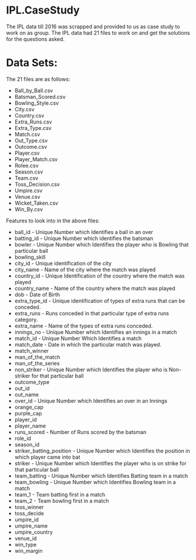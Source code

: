 # IPL.CaseStudy
The IPL data till 2016 was scrapped and provided to us as case study to work on as group. The IPL data had 21 files to work on and get the solutions for the questions asked.

# Data Sets:
The 21 files are as follows:
- Ball_by_Ball.csv
- Batsman_Scored.csv
- Bowling_Style.csv
- City.csv
- Country.csv
- Extra_Runs.csv
- Extra_Type.csv
- Match.csv
- Out_Type.csv
- Outcome.csv
- Player.csv
- Player_Match.csv
- Rolee.csv
- Season.csv
- Team.csv
- Toss_Decision.csv
- Umpire.csv
- Venue.csv
- Wicket_Taken.csv
- Win_By.csv

Features to look into in the above files:
- ball_id - Unique Number which Identifies a ball in an over
- batting_id - Unique Number which identifies the batsman
- bowler - Unique Number which Identifies the player who is Bowling that particular ball
- bowling_skill
- city_id - Unique identification of the city
- city_name - Name of the city where the match was played
- country_id - Unique Identification of the country where the match was played
- country_name - Name of the country where the match was played
- dob - Date of Birth
- extra_type_id - Unique identification of types of extra runs that can be conceded.  
- extra_runs - Runs conceded in that particular type of extra runs category.
- extra_name - Name of the types of extra runs conceded.
- innings_no - Unique Number which Identifies an innings in a match
- match_id - Unique Number Which Identifies a match
- match_date - Date in which the particular match was played.
- match_winner
- man_of_the_match
- man_of_the_series
- non_striker - Unique Number which Identifies the player who is Non-striker for that particular ball
- outcome_type
- out_id
- out_name
- over_id - Unique Number which Identifies an over in an Innings
- orange_cap
- purple_cap
- player_id
- player_name
- runs_scored - Number of Runs scored by the batsman
- role_id
- season_id
- striker_batting_position - Unique Number which Identifies the position in which player came into bat
- striker - Unique Number which Identifies the player who is on strike for that particular ball
- team_batting - Unique Number which Identifies Batting team in a match
- team_bowling - Unique Number which Identifies Bowling team in a match
- team_1 - Team batting first in a match
- team_2 - Team bowling first in a match
- toss_winner
- toss_decide
- umpire_id
- umpire_name
- umpire_country
- venue_id
- win_type
- win_margin
